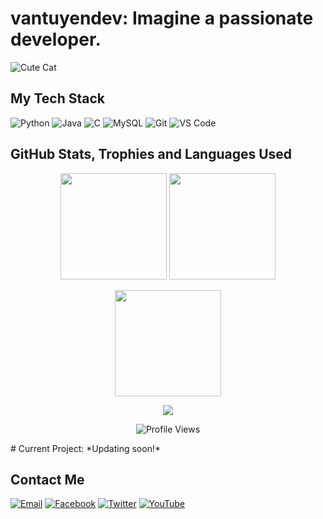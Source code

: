 # vantuyendev: Imagine a passionate developer.

![Cute Cat](https://github.githubassets.com/assets/mona-loading-dark-7701a7b97370.gif)

## My Tech Stack
![Python](https://img.shields.io/badge/python-3670A0?style=for-the-badge&logo=python&logoColor=ffdd54)
![Java](https://img.shields.io/badge/java-%23ED8B00.svg?style=for-the-badge&logo=java&logoColor=white)
![C](https://img.shields.io/badge/c-%2300599C.svg?style=for-the-badge&logo=c&logoColor=white)
![MySQL](https://img.shields.io/badge/MySQL-4479A1?style=for-the-badge&logo=mysql&logoColor=white)
![Git](https://img.shields.io/badge/git-%23F05033.svg?style=for-the-badge&logo=git&logoColor=white)
![VS Code](https://img.shields.io/badge/VS%20Code-007ACC?style=for-the-badge&logo=visual-studio-code&logoColor=white)

## GitHub Stats, Trophies and Languages Used

<p align="center">
  <img src="https://github-readme-stats.vercel.app/api?username=vantuyendev&show_icons=true&theme=tokyonight&count_private=true" height="170"/>
  <img src="https://github-readme-stats.vercel.app/api/top-langs/?username=vantuyendev&layout=compact&theme=tokyonight&langs_count=8" height="170"/>
</p>

<p align="center">
  <img src="https://github-readme-streak-stats.herokuapp.com?user=vantuyendev&theme=tokyonight&date_format=M%20j%5B%2C%20Y%5D" height="170"/>
</p>

<p align="center">
  <img src="https://github-profile-trophy.vercel.app/?username=vantuyendev&theme=tokyonight&margin-w=10&no-frame=true" />
</p>

<p align="center">
  <img src="https://komarev.com/ghpvc/?username=vantuyendev&color=blueviolet" alt="Profile Views"/>
</p>
# Current Project:
*Updating soon!*

## Contact Me
[![Email](https://img.shields.io/badge/Gmail-D14836?style=for-the-badge&logo=gmail&logoColor=white)](mailto:tuongvantuyen2006@gmail.com)
[![Facebook](https://img.shields.io/badge/Facebook-1877F2?style=for-the-badge&logo=facebook&logoColor=white)](#)
[![Twitter](https://img.shields.io/badge/Twitter-1DA1F2?style=for-the-badge&logo=twitter&logoColor=white)](#)
[![YouTube](https://img.shields.io/badge/YouTube-FF0000?style=for-the-badge&logo=youtube&logoColor=white)](#)
